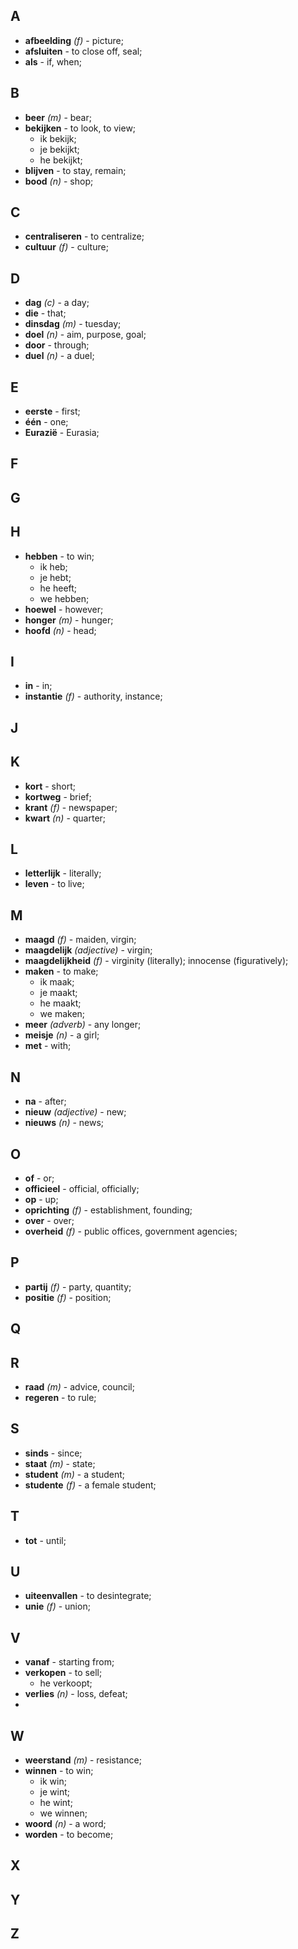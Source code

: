 ## A
* **afbeelding** *(f)* - picture;
* **afsluiten** - to close off, seal;
* **als** - if, when;

## B
* **beer** *(m)* - bear;
* **bekijken** - to look, to view;
  * ik bekijk;
  * je bekijkt;
  * he bekijkt;
* **blijven** - to stay, remain;
* **bood** *(n)* - shop;

## C
* **centraliseren** - to centralize;
* **cultuur** *(f)* - culture;

## D
* **dag** *(c)* - a day;
* **die** - that;
* **dinsdag** *(m)* - tuesday;
* **doel** *(n)* - aim, purpose, goal;
* **door** - through;
* **duel** *(n)* - a duel;

## E
* **eerste** - first;
* **één** - one;
* **Eurazië** - Eurasia;

## F
## G
## H
* **hebben** - to win;
  * ik heb;
  * je hebt;
  * he heeft;
  * we hebben;
* **hoewel** - however;
* **honger** *(m)* - hunger;
* **hoofd** *(n)* - head;

## I
* **in** - in;
* **instantie** *(f)* - authority, instance;

## J
## K
* **kort** - short;
* **kortweg** - brief;
* **krant** *(f)* - newspaper;
* **kwart** *(n)* - quarter;

## L
* **letterlijk** - literally;
* **leven** - to live;

## M
* **maagd** *(f)* - maiden, virgin;
* **maagdelijk** *(adjective)* - virgin;
* **maagdelijkheid** *(f)* - virginity (literally); innocense (figuratively);
* **maken** - to make;
  * ik maak;
  * je maakt;
  * he maakt;
  * we maken;
* **meer** *(adverb)* - any longer;
* **meisje** *(n)* - a girl;
* **met** - with;

## N
* **na** - after;
* **nieuw** *(adjective)* - new;
* **nieuws** *(n)* - news;

## O
* **of** - or;
* **officieel** - official, officially;
* **op** - up;
* **oprichting** *(f)* - establishment, founding;
* **over** - over;
* **overheid** *(f)* - public offices, government agencies;

## P
* **partij** *(f)* - party, quantity;
* **positie** *(f)* - position;

## Q
## R
* **raad** *(m)* - advice, council;
* **regeren** - to rule;

## S
* **sinds** - since;
* **staat** *(m)* - state;
* **student** *(m)* - a student;
* **studente** *(f)* - a female student;

## T
* **tot** - until;

## U
* **uiteenvallen** - to desintegrate;
* **unie** *(f)* - union;

## V
* **vanaf** - starting from;
* **verkopen** - to sell;
  * he verkoopt;
* **verlies** *(n)* - loss, defeat;
*

## W
* **weerstand** *(m)* - resistance;
* **winnen** - to win;
  * ik win;
  * je wint;
  * he wint;
  * we winnen;
* **woord** *(n)* - a word;
* **worden** - to become;

## X
## Y
## Z
